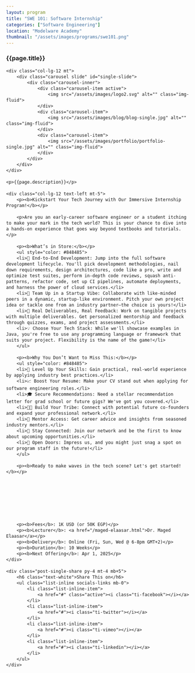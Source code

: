 ```yaml
---
layout: program
title: "SWE 101: Software Internship"
categories: ["Software Engineering"]
location: "Modelware Academy"
thumbnail: "/assets/images/programs/swe101.png"
---
```

<div class="col-lg-8 text-center">
	<h3 class="mb-3 mt">{{page.title}}</h3>

	<div class="col-lg-12 mt">
		<div class="carousel slide" id="single-slide">
			<div class="carousel-inner">
				<div class="carousel-item active">
					<img src="/assets/images/logo2.svg" alt="" class="img-fluid">
				</div>
				<div class="carousel-item">
					<img src="/assets/images/blog/blog-single.jpg" alt="" class="img-fluid">
				</div>
				<div class="carousel-item">
					<img src="/assets/images/portfolio/portfolio-single.jpg" alt="" class="img-fluid">
				</div>
			</div>
		</div>
	</div>

	<p>{{page.description}}</p>

	<div class="col-lg-12 text-left mt-5">
		<p><b>Kickstart Your Tech Journey with Our Immersive Internship Program!</b></p>

		<p>Are you an early-career software engineer or a student itching to make your mark in the tech world? This is your chance to dive into a hands-on experience that goes way beyond textbooks and tutorials.</p>

		<p><b>What’s in Store:</b></p>
		<ul style="color: #848485">
		<li>🚀 End-to-End Development: Jump into the full software development lifecycle. You'll pick development methodologies, nail down requirements, design architectures, code like a pro, write and optimize test suites, perform in-depth code reviews, squash anti-patterns, refactor code, set up CI pipelines, automate deployments, and harness the power of cloud services.</li>
		<li>🤝 Team Up in a Startup Vibe: Collaborate with like-minded peers in a dynamic, startup-like environment. Pitch your own project idea or tackle one from an industry partner—the choice is yours!</li>
		<li>🎯 Real Deliverables, Real Feedback: Work on tangible projects with multiple deliverables. Get personalized mentorship and feedback through quizzes, exams, and project assessments.</li>
		<li>💡 Choose Your Tech Stack: While we'll showcase examples in Java, you're free to use any programming language or framework that suits your project. Flexibility is the name of the game!</li>
		</ul>

		<p><b>Why You Don’t Want to Miss This:</b></p>
		<ul style="color: #848485">
		<li>🌟 Level Up Your Skills: Gain practical, real-world experience by applying industry best practices.</li>
		<li>📈 Boost Your Resume: Make your CV stand out when applying for software engineering roles.</li>
		<li>🎓 Secure Recommendations: Need a stellar recommendation letter for grad school or future gigs? We've got you covered.</li>
		<li>🤜🤛 Build Your Tribe: Connect with potential future co-founders and expand your professional network.</li>
		<li>🧠 Mentor Access: Get career advice and insights from seasoned industry mentors.</li>
		<li>🔗 Stay Connected: Join our network and be the first to know about upcoming opportunities.</li>
		<li>🚪 Open Doors: Impress us, and you might just snag a spot on our program staff in the future!</li>
		</ul>

		<p><b>Ready to make waves in the tech scene? Let's get started!</b></p>








		<p><b>Fees</b>: 1K USD (or 50K EGP)</p>
		<p><b>Lecturer</b>: <a href="/maged-elaasar.html">Dr. Maged Elaasar</a></p>
		<p><b>Delivery</b>: Online (Fri, Sun, Wed @ 6-8pm GMT+2)</p>
		<p><b>Duration</b>: 10 Weeks</p>
		<p><b>Next Offering</b>: Apr 1, 2025</p>
	</div>

	<div class="post-single-share py-4 mt-4 mb+5">
		<h6 class="text-white">Share This on</h6>
		<ul class="list-inline socials-links mb-0">
			<li class="list-inline-item">
				<a href="#" class="active"><i class="ti-facebook"></i></a>
			</li>
			<li class="list-inline-item">
				<a href="#"><i class="ti-twitter"></i></a>
			</li>
			<li class="list-inline-item">
				<a href="#"><i class="ti-vimeo"></i></a>
			</li>
			<li class="list-inline-item">
				<a href="#"><i class="ti-linkedin"></i></a>
			</li>
		</ul>
	</div>
</div>
